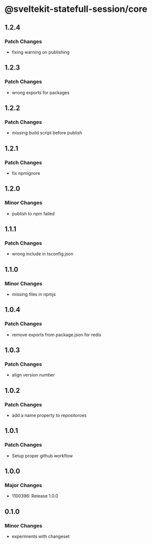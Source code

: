 # @sveltekit-statefull-session/core

## 1.2.4

### Patch Changes

- fixing warning on publishing

## 1.2.3

### Patch Changes

- wrong exports for packages

## 1.2.2

### Patch Changes

- missing build script before publish

## 1.2.1

### Patch Changes

- fix npmignore

## 1.2.0

### Minor Changes

- publish to npm failed

## 1.1.1

### Patch Changes

- wrong include in tsconfig.json

## 1.1.0

### Minor Changes

- missing files in npmjs

## 1.0.4

### Patch Changes

- remove exports from package.json for redis

## 1.0.3

### Patch Changes

- align version number

## 1.0.2

### Patch Changes

- add a name property to repositoroes

## 1.0.1

### Patch Changes

- Setup proper github workflow

## 1.0.0

### Major Changes

- 1100396: Release 1.0.0

## 0.1.0

### Minor Changes

- experiments with changeset

